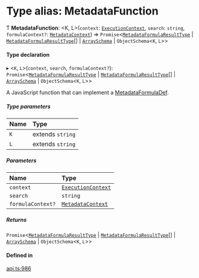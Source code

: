 # Type alias: MetadataFunction

Ƭ **MetadataFunction**: <K, L\>(`context`: [`ExecutionContext`](../interfaces/ExecutionContext.md), `search`: `string`, `formulaContext?`: [`MetadataContext`](MetadataContext.md)) => `Promise`<[`MetadataFormulaResultType`](MetadataFormulaResultType.md) \| [`MetadataFormulaResultType`](MetadataFormulaResultType.md)[] \| [`ArraySchema`](../interfaces/ArraySchema.md) \| `ObjectSchema`<`K`, `L`\>\>

#### Type declaration

▸ <`K`, `L`\>(`context`, `search`, `formulaContext?`): `Promise`<[`MetadataFormulaResultType`](MetadataFormulaResultType.md) \| [`MetadataFormulaResultType`](MetadataFormulaResultType.md)[] \| [`ArraySchema`](../interfaces/ArraySchema.md) \| `ObjectSchema`<`K`, `L`\>\>

A JavaScript function that can implement a [MetadataFormulaDef](MetadataFormulaDef.md).

##### Type parameters

| Name | Type |
| :------ | :------ |
| `K` | extends `string` |
| `L` | extends `string` |

##### Parameters

| Name | Type |
| :------ | :------ |
| `context` | [`ExecutionContext`](../interfaces/ExecutionContext.md) |
| `search` | `string` |
| `formulaContext?` | [`MetadataContext`](MetadataContext.md) |

##### Returns

`Promise`<[`MetadataFormulaResultType`](MetadataFormulaResultType.md) \| [`MetadataFormulaResultType`](MetadataFormulaResultType.md)[] \| [`ArraySchema`](../interfaces/ArraySchema.md) \| `ObjectSchema`<`K`, `L`\>\>

#### Defined in

[api.ts:986](https://github.com/coda/packs-sdk/blob/main/api.ts#L986)
